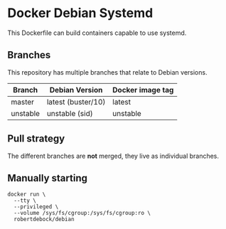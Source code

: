 Docker Debian Systemd
=====================

This Dockerfile can build containers capable to use systemd.

Branches
--------

This repository has multiple branches that relate to Debian versions.

|Branch  |Debian Version     |Docker image tag|
|--------|-------------------|----------------|
|master  |latest (buster/10) |latest          |
|unstable|unstable (sid)     |unstable        |

Pull strategy
-------------

The different branches are **not** merged, they live as individual branches.

Manually starting
-----------------

```
docker run \
  --tty \
  --privileged \
  --volume /sys/fs/cgroup:/sys/fs/cgroup:ro \
  robertdebock/debian
```
